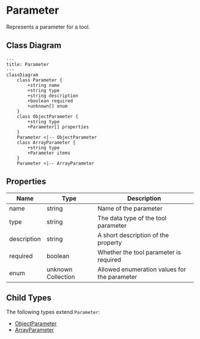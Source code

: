 # Parameter

Represents a parameter for a tool.

## Class Diagram

```mermaid
---
title: Parameter
---
classDiagram
    class Parameter {
        +string name
        +string type
        +string description
        +boolean required
        +unknown[] enum
    }
    class ObjectParameter {
        +string type
        +Parameter[] properties
    }
    Parameter <|-- ObjectParameter
    class ArrayParameter {
        +string type
        +Parameter items
    }
    Parameter <|-- ArrayParameter
```





## Properties

| Name | Type | Description |
| ---- | ---- | ----------- |
| name | string | Name of the parameter  |
| type | string | The data type of the tool parameter  |
| description | string | A short description of the property  |
| required | boolean | Whether the tool parameter is required  |
| enum | unknown Collection | Allowed enumeration values for the parameter  |



## Child Types

The following types extend `Parameter`:
- [ObjectParameter](ObjectParameter.md)
- [ArrayParameter](ArrayParameter.md)

